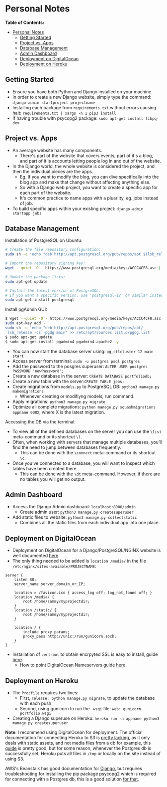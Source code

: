# Personal Notes

**Table of Contents:**

- [Personal Notes](#personal-notes)
  - [Getting Started](#getting-started)
  - [Project vs. Apps](#project-vs-apps)
  - [Database Management](#database-management)
  - [Admin Dashboard](#admin-dashboard)
  - [Deployment on DigitalOcean](#deployment-on-digitalocean)
  - [Deployment on Heroku](#deployment-on-heroku)

## Getting Started

* Ensure you have both Python and Django installed on your machine.
* In order to create a new Django website, simply type the command: `django-admin startproject projectname`
* Installing each package from `requirements.txt` without errors causing halt: `requirements.txt | xargs -n 1 pip3 install`
* If having trouble with psycopg2 package: `sudo apt-get install libpq-dev`

## Project vs. Apps

* An average website has many components. 
    - There's part of the website that covers events, part of it's a blog, and part of it is accounts letting people log in and out of the website. 
* In the Django world, the whole website is considered the project, and then the individual pieces are the apps.
    - Eg. If you want to modify the blog, you can dive specifically into the blog app and make that change without affecting anything else. 
    - So with a Django web project, you want to create a specific app for each part of the website.
    - It's common practice to name apps with a pluarlity, eg. jobs instead of job.
* To build specific apps within your existing project:  `django-admin startapp jobs`

## Database Management

Installation of PostgreSQL on Ubuntu:

```bash
# Create the file repository configuration:
sudo sh -c 'echo "deb http://apt.postgresql.org/pub/repos/apt $(lsb_release -cs)-pgdg main" > /etc/apt/sources.list.d/pgdg.list'

# Import the repository signing key:
wget --quiet -O - https://www.postgresql.org/media/keys/ACCC4CF8.asc | sudo apt-key add -

# Update the package lists:
sudo apt-get update

# Install the latest version of PostgreSQL.
# If you want a specific version, use 'postgresql-12' or similar instead of 'postgresql':
sudo apt-get install postgresql
```

Install pgAdmin GUI:

```bash
$ wget --quiet -O - https://www.postgresql.org/media/keys/ACCC4CF8.asc |
sudo apt-key add -
sudo sh -c 'echo "deb http://apt.postgresql.org/pub/repos/apt/
`lsb_release -cs`-pgdg main" >> /etc/apt/sources.list.d/pgdg.list'
$ sudo apt-get update
$ sudo apt-get install pgadmin4 pgadmin4-apache2 -y
```

* You can now start the database server using: `pg_ctlcluster 12 main start`
* Access server from terminal: `sudo -u postgres psql postgres`
* Add the password to the posgres superuser: `ALTER USER postgres PASSWORD 'newPassword';`
* Create a new database in the server: `CREATE DATABASE portfoliodb;`
* Create a new table with the server:`CREATE TABLE jobs;`
* Create migrations from `models.py` to PostgreSQL DB: `python3 manage.py makemigrations`
    - Whenever creating or modifiyng models, run command.
* Apply migrations: `python3 manage.py migrate`
* Optimize all complete migrations: `python manage.py squashmigrations appname 000X`, where X is the latest migration.

Accessing the DB via the terminal:

* To view all of the defined databases on the server you can use the `\list` meta-command or its shortcut `\l`.
* Often, when working with servers that manage multiple databases, you’ll find the need to jump between databases frequently. 
    - This can be done with the `\connect` meta-command or its shortcut `\c`.
* Once you’ve connected to a database, you will want to inspect which tables have been created there. 
    - This can be done with the `\dt` meta-command. However, if there are no tables you will get no output.

## Admin Dashboard

* Access the Django Admin dashboard: `localhost:8000/admin`
    - Create admin user: `python3 manage.py createsuperuser`
* Add static files to website: `python3 manage.py collectstatic`
    - Combines all the static files from each individual app into one place.

## Deployment on DigitalOcean

* Deployment on DigitalOcean for a Django/PostgreSQL/NGINX website is well documented [here](https://www.digitalocean.com/community/tutorials/how-to-set-up-django-with-postgres-nginx-and-gunicorn-on-ubuntu-18-04).
* The only thing needed to be added is `location /media/` in the file `/etc/nginx/sites-avaiable/PROJECTNAME`:

```
server {
    listen 80;
    server_name server_domain_or_IP;

    location = /favicon.ico { access_log off; log_not_found off; }
    location /media/ {
        root /home/sammy/myprojectdir;
    }
    location /static/ {
        root /home/sammy/myprojectdir;
    }

    location / {
        include proxy_params;
        proxy_pass http://unix:/run/gunicorn.sock;
    }
}
```

* Installation of `cert-bot` to obtain encrpyted SSL is easy to install, guide [here](https://certbot.eff.org/lets-encrypt/ubuntubionic-nginx).
    - How to point DigitalOcean Nameservers guide [here](https://www.digitalocean.com/community/tutorials/how-to-point-to-digitalocean-nameservers-from-common-domain-registrars).

## Deployment on Heroku

* The `Procfile` requires two lines:
    - First, `release: python manage.py migrate`, to update the database with each push.
    - Second, using gunicorn to run the `.wsgi` file: `web: gunicorn portfolio.wsgi`
* Creating a Django superuse on Heroku: `heroku run -a appname python3 manage.py createsuperuser`

**Note**: I recommend using DigitalOcean for deployment. The official documentation for connecting Heroku to S3 is [pretty lacking](https://devcenter.heroku.com/articles/s3), as it only deals with static assets, and not media files from a db for example, this [guide](https://www.caktusgroup.com/blog/2014/11/10/Using-Amazon-S3-to-store-your-Django-sites-static-and-media-files/) is pretty good, but for some reason, whenever the Postgres db is successfully set, Heroku puts all files in `/tmp` or locally on the site instead of using S3.

AWS's Beanstalk has good documentation for [Django](https://docs.aws.amazon.com/elasticbeanstalk/latest/dg/create-deploy-python-django.html), but requires troubleshooting for installing the pip package psycopg2 which is required for connecting with a Postgres db, this is a good solution [for that](https://stackoverflow.com/questions/17137346/psycopg2-on-amazon-elastic-beanstalk).